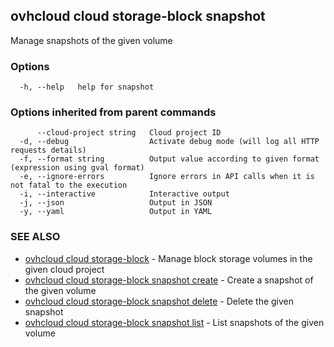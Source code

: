 ## ovhcloud cloud storage-block snapshot

Manage snapshots of the given volume

### Options

```
  -h, --help   help for snapshot
```

### Options inherited from parent commands

```
      --cloud-project string   Cloud project ID
  -d, --debug                  Activate debug mode (will log all HTTP requests details)
  -f, --format string          Output value according to given format (expression using gval format)
  -e, --ignore-errors          Ignore errors in API calls when it is not fatal to the execution
  -i, --interactive            Interactive output
  -j, --json                   Output in JSON
  -y, --yaml                   Output in YAML
```

### SEE ALSO

* [ovhcloud cloud storage-block](ovhcloud_cloud_storage-block.md)	 - Manage block storage volumes in the given cloud project
* [ovhcloud cloud storage-block snapshot create](ovhcloud_cloud_storage-block_snapshot_create.md)	 - Create a snapshot of the given volume
* [ovhcloud cloud storage-block snapshot delete](ovhcloud_cloud_storage-block_snapshot_delete.md)	 - Delete the given snapshot
* [ovhcloud cloud storage-block snapshot list](ovhcloud_cloud_storage-block_snapshot_list.md)	 - List snapshots of the given volume

